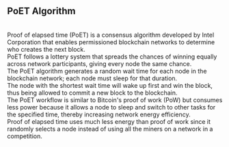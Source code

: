 ## PoET Algorithm
<br/>
Proof of elapsed time (PoET) is a consensus algorithm developed by Intel Corporation that enables permissioned blockchain networks to determine who creates the next block.
<br/>
PoET follows a lottery system that spreads the chances of winning equally across network participants, giving every node the same chance.
<br/>
The PoET algorithm generates a random wait time for each node in the blockchain network; each node must sleep for that duration.
<br/>
The node with the shortest wait time will wake up first and win the block, thus being allowed to commit a new block to the blockchain.
<br/>
The PoET workflow is similar to Bitcoin's proof of work (PoW) but consumes less power because it allows a node to sleep and switch to other tasks for the specified time, thereby increasing network energy efficiency.
<br/>
Proof of elapsed time uses much less energy than proof of work since it randomly selects a node instead of using all the miners on a network in a competition.